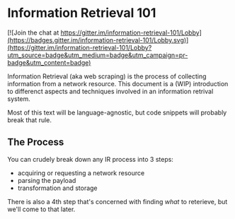 # Information Retrieval 101

[![Join the chat at https://gitter.im/information-retrieval-101/Lobby](https://badges.gitter.im/information-retrieval-101/Lobby.svg)](https://gitter.im/information-retrieval-101/Lobby?utm_source=badge&utm_medium=badge&utm_campaign=pr-badge&utm_content=badge)

Information Retrieval (aka web scraping) is the process of collecting information from a network resource. This document is a (WIP) introduction to differenct aspects and techniques involved in an information retrival system.

Most of this text will be language-agnostic, but code snippets will probably break that rule.

## The Process
You can crudely break down any IR process into 3 steps:

* acquiring or requesting a network resource
* parsing the payload
* transformation and storage

There is also a 4th step that's concerned with finding _what_ to reterieve, but we'll come to that later.
